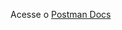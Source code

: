 Acesse o [Postman Docs](https://documenter.getpostman.com/view/18956878/2s8Yt1tASr#3421e4c5-6c5b-4fab-9bd6-daa7f0377d43)
